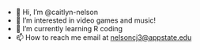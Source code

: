 - 👋 Hi, I’m @caitlyn-nelson
- 👀 I’m interested in video games and music!
- 🌱 I’m currently learning R coding
- 📫 How to reach me email at nelsoncj3@appstate.edu


